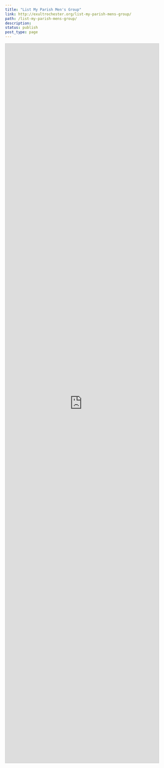 ```yaml
---
title: "List My Parish Men's Group"
link: http://exultrochester.org/list-my-parish-mens-group/
path: /list-my-parish-mens-group/
description:
status: publish
post_type: page
---
```


<script src="https://static.airtable.com/js/embed/embed_snippet_v1.js"></script><iframe class="airtable-embed airtable-dynamic-height" src="https://airtable.com/embed/shrtjvAhEJDrO0plE?backgroundColor=red" frameborder="0" onmousewheel="" width="100%" height="2366" style="background: transparent; border: 1px solid #ccc;"></iframe>
